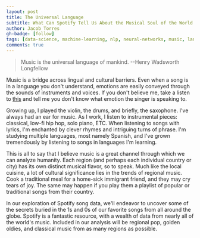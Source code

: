 ```yaml
---
layout: post
title: The Universal Language
subtitle: What Can Spotify Tell Us About the Musical Soul of the World
author: Jacob Torres
gh-badge: [follow]
tags: [data-science, machine-learning, nlp, neural-networks, music, language, spotify, world]
comments: true
---
```


>Music is the universal language of mankind. --Henry Wadsworth Longfellow

Music is a bridge across lingual and cultural barriers. Even when a song is in a language you don't understand, emotions are easily conveyed through the sounds of instruments and voices. If you don't believe me, take a listen to [this](https://www.youtube.com/watch?v=im6uPqkXvQA) and tell me you don't know what emotion the singer is speaking to.

Growing up, I played the violin, the drums, and briefly, the saxophone. I've always had an ear for music. As I work, I listen to instrumental pieces: classical, low-fi hip hop, solo piano, ETC. When listening to songs with lyrics, I'm enchanted by clever rhymes and intriguing turns of phrase. I'm studying multiple languages, most namely Spanish, and I've grown tremendously by listening to songs in languages I'm learning.

This is all to say that I believe music is a great channel through which we can analyze humanity. Each region (and perhaps each individual country or city) has its own distinct musical flavor, so to speak. Much like the local cuisine, a lot of cultural significance lies in the trends of regional music. Cook a traditional meal for a home-sick immigrant friend, and they may cry tears of joy. The same may happen if you play them a playlist of popular or traditional songs from their country.

In our exploration of Spotify song data, we'll endeavor to uncover some of the secrets buried in the 1s and 0s of our favorite songs from all around the globe. Spotify is a fantastic resource, with a wealth of data from nearly all of the world's music. Included in our analysis will be regional pop, golden oldies, and classical music from as many regions as possible.
